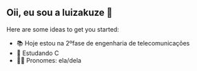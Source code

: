 ## Oii, eu sou a luizakuze 🌸

Here are some ideas to get you started:

- 📚 Hoje estou na 2ºfase de engenharia de telecomunicações
- 🌱 Estudando C
- 👩🏻 Pronomes: ela/dela
